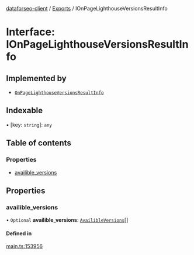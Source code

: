[dataforseo-client](../README.md) / [Exports](../modules.md) / IOnPageLighthouseVersionsResultInfo

# Interface: IOnPageLighthouseVersionsResultInfo

## Implemented by

- [`OnPageLighthouseVersionsResultInfo`](../classes/OnPageLighthouseVersionsResultInfo.md)

## Indexable

▪ [key: `string`]: `any`

## Table of contents

### Properties

- [availible\_versions](IOnPageLighthouseVersionsResultInfo.md#availible_versions)

## Properties

### availible\_versions

• `Optional` **availible\_versions**: [`AvailibleVersions`](../classes/AvailibleVersions.md)[]

#### Defined in

[main.ts:153956](https://github.com/dataforseo/TypeScriptClient/blob/7ca1aa4/main.ts#L153956)
